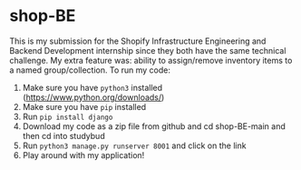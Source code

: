 # shop-BE
This is my submission for the Shopify Infrastructure Engineering and Backend Development internship since they both have the same technical challenge. My extra feature was: ability to assign/remove inventory items to a named group/collection.
To run my code:
1. Make sure you have `python3` installed (https://www.python.org/downloads/)
2. Make sure you have `pip` installed
3. Run `pip install django`
4. Download my code as a zip file from github and cd shop-BE-main and then cd into studybud
5. Run `python3 manage.py runserver 8001` and click on the link
6. Play around with my application!
